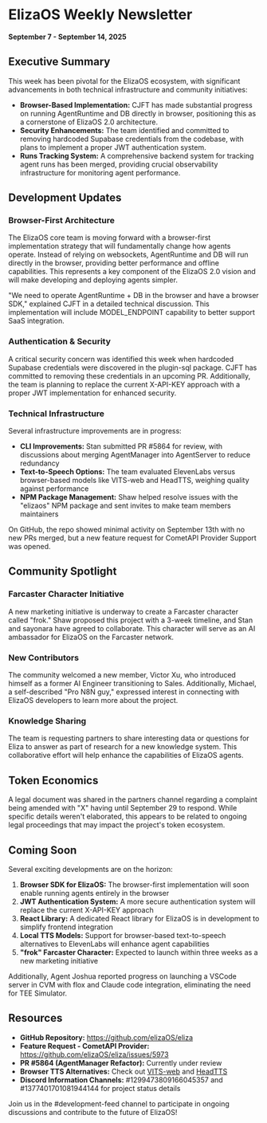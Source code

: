 # ElizaOS Weekly Newsletter
**September 7 - September 14, 2025**

## Executive Summary

This week has been pivotal for the ElizaOS ecosystem, with significant advancements in both technical infrastructure and community initiatives:

- **Browser-Based Implementation:** CJFT has made substantial progress on running AgentRuntime and DB directly in browser, positioning this as a cornerstone of ElizaOS 2.0 architecture.
- **Security Enhancements:** The team identified and committed to removing hardcoded Supabase credentials from the codebase, with plans to implement a proper JWT authentication system.
- **Runs Tracking System:** A comprehensive backend system for tracking agent runs has been merged, providing crucial observability infrastructure for monitoring agent performance.

## Development Updates

### Browser-First Architecture

The ElizaOS core team is moving forward with a browser-first implementation strategy that will fundamentally change how agents operate. Instead of relying on websockets, AgentRuntime and DB will run directly in the browser, providing better performance and offline capabilities. This represents a key component of the ElizaOS 2.0 vision and will make developing and deploying agents simpler.

"We need to operate AgentRuntime + DB in the browser and have a browser SDK," explained CJFT in a detailed technical discussion. This implementation will include MODEL_ENDPOINT capability to better support SaaS integration.

### Authentication & Security

A critical security concern was identified this week when hardcoded Supabase credentials were discovered in the plugin-sql package. CJFT has committed to removing these credentials in an upcoming PR. Additionally, the team is planning to replace the current X-API-KEY approach with a proper JWT implementation for enhanced security.

### Technical Infrastructure

Several infrastructure improvements are in progress:

- **CLI Improvements:** Stan submitted PR #5864 for review, with discussions about merging AgentManager into AgentServer to reduce redundancy
- **Text-to-Speech Options:** The team evaluated ElevenLabs versus browser-based models like VITS-web and HeadTTS, weighing quality against performance
- **NPM Package Management:** Shaw helped resolve issues with the "elizaos" NPM package and sent invites to make team members maintainers

On GitHub, the repo showed minimal activity on September 13th with no new PRs merged, but a new feature request for CometAPI Provider Support was opened.

## Community Spotlight

### Farcaster Character Initiative

A new marketing initiative is underway to create a Farcaster character called "frok." Shaw proposed this project with a 3-week timeline, and Stan and sayonara have agreed to collaborate. This character will serve as an AI ambassador for ElizaOS on the Farcaster network.

### New Contributors

The community welcomed a new member, Victor Xu, who introduced himself as a former AI Engineer transitioning to Sales. Additionally, Michael, a self-described "Pro N8N guy," expressed interest in connecting with ElizaOS developers to learn more about the project.

### Knowledge Sharing

The team is requesting partners to share interesting data or questions for Eliza to answer as part of research for a new knowledge system. This collaborative effort will help enhance the capabilities of ElizaOS agents.

## Token Economics

A legal document was shared in the partners channel regarding a complaint being amended with "X" having until September 29 to respond. While specific details weren't elaborated, this appears to be related to ongoing legal proceedings that may impact the project's token ecosystem.

## Coming Soon

Several exciting developments are on the horizon:

1. **Browser SDK for ElizaOS:** The browser-first implementation will soon enable running agents entirely in the browser
2. **JWT Authentication System:** A more secure authentication system will replace the current X-API-KEY approach
3. **React Library:** A dedicated React library for ElizaOS is in development to simplify frontend integration
4. **Local TTS Models:** Support for browser-based text-to-speech alternatives to ElevenLabs will enhance agent capabilities
5. **"frok" Farcaster Character:** Expected to launch within three weeks as a new marketing initiative

Additionally, Agent Joshua reported progress on launching a VSCode server in CVM with flox and Claude code integration, eliminating the need for TEE Simulator.

## Resources

- **GitHub Repository:** https://github.com/elizaOS/eliza
- **Feature Request - CometAPI Provider:** https://github.com/elizaOS/eliza/issues/5973
- **PR #5864 (AgentManager Refactor):** Currently under review
- **Browser TTS Alternatives:** Check out [VITS-web](https://github.com/SociallyIneptWeeb/VITS-web) and [HeadTTS](https://headshed.github.io/headTTS/)
- **Discord Information Channels:** #1299473809166045357 and #1377401701081944144 for project status details

Join us in the #development-feed channel to participate in ongoing discussions and contribute to the future of ElizaOS!